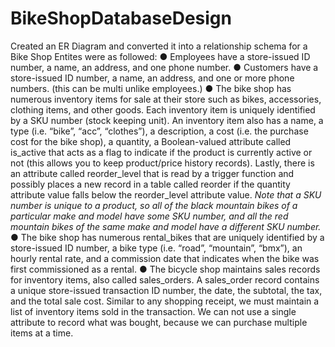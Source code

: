 # BikeShopDatabaseDesign
Created an ER Diagram and converted it into a relationship schema for a Bike Shop
Entites were as followed:
● Employees have a store-issued ID number, a name, an address, and one phone
number.
● Customers have a store-issued ID number, a name, an address, and one or more
phone numbers. (this can be multi unlike employees.)
● The bike shop has numerous inventory items for sale at their store such as bikes,
accessories, clothing items, and other goods. Each inventory item is uniquely identified
by a SKU number (stock keeping unit). An inventory item also has a name, a type (i.e.
“bike”, “acc”, “clothes”), a description, a cost (i.e. the purchase cost for the bike shop), a
quantity, a Boolean-valued attribute called is_active that acts as a flag to indicate if the
product is currently active or not (this allows you to keep product/price history records).
Lastly, there is an attribute called reorder_level that is read by a trigger function and
possibly places a new record in a table called reorder if the quantity attribute value falls
below the reorder_level attribute value. 
*Note that a SKU number is unique to a product, so all of the black mountain bikes of a
particular make and model have some SKU number, and all the red mountain bikes of
the same make and model have a different SKU number.*
● The bike shop has numerous rental_bikes that are uniquely identified by a store-issued
ID number, a bike type (i.e. “road”, “mountain”, “bmx”), an hourly rental rate, and a
commission date that indicates when the bike was first commissioned as a rental.
● The bicycle shop maintains sales records for inventory items, also called sales_orders.
A sales_order record contains a unique store-issued transaction ID number, the date, the
subtotal, the tax, and the total sale cost. Similar to any shopping receipt, we must
maintain a list of inventory items sold in the transaction. We can not use a single
attribute to record what was bought, because we can purchase multiple items at a time.
